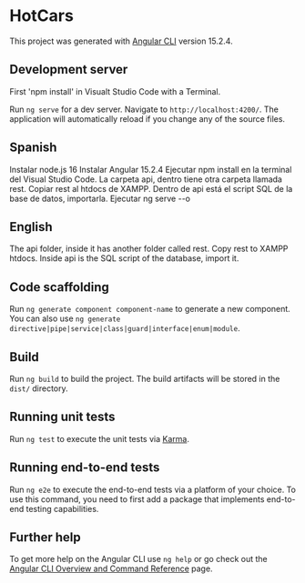 # HotCars

This project was generated with [Angular CLI](https://github.com/angular/angular-cli) version 15.2.4.

## Development server

First 'npm install' in Visualt Studio Code with a Terminal.

Run `ng serve` for a dev server. Navigate to `http://localhost:4200/`. The application will automatically reload if you change any of the source files.
## Spanish
Instalar node.js 16
Instalar Angular 15.2.4
Ejecutar npm install en la terminal del Visual Studio Code.
La carpeta api, dentro tiene otra carpeta llamada rest. Copiar rest al htdocs de XAMPP.
Dentro de api está el script SQL de la base de datos, importarla.
Ejecutar ng serve --o

## English
The api folder, inside it has another folder called rest. Copy rest to XAMPP htdocs.
Inside api is the SQL script of the database, import it.
## Code scaffolding

Run `ng generate component component-name` to generate a new component. You can also use `ng generate directive|pipe|service|class|guard|interface|enum|module`.

## Build

Run `ng build` to build the project. The build artifacts will be stored in the `dist/` directory.

## Running unit tests

Run `ng test` to execute the unit tests via [Karma](https://karma-runner.github.io).

## Running end-to-end tests

Run `ng e2e` to execute the end-to-end tests via a platform of your choice. To use this command, you need to first add a package that implements end-to-end testing capabilities.

## Further help

To get more help on the Angular CLI use `ng help` or go check out the [Angular CLI Overview and Command Reference](https://angular.io/cli) page.
